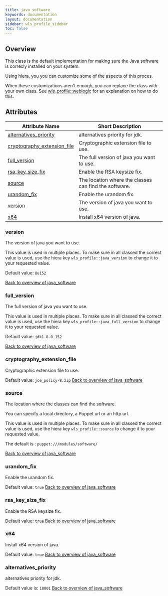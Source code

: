 ```yaml
---
title: java software
keywords: documentation
layout: documentation
sidebar: wls_profile_sidebar
toc: false
---
```

## Overview

This class is the default implementation for making sure the Java software is correcly installed on your system.

Using hiera, you you can customize some of the aspects of this proces.

When these customizations aren't enough, you can replace the class with your own class. See [wls_profile::weblogic](./weblogic.html) for an explanation on how to do this.






## Attributes



Attribute Name                                                            | Short Description                                     |
------------------------------------------------------------------------- | ----------------------------------------------------- |
[alternatives_priority](#java_software_alternatives_priority)             | alternatives priority for jdk.                        |
[cryptography_extension_file](#java_software_cryptography_extension_file) | Cryptographic extension file to use.                  |
[full_version](#java_software_full_version)                               | The full version of java you want to use.             |
[rsa_key_size_fix](#java_software_rsa_key_size_fix)                       | Enable the RSA keysize fix.                           |
[source](#java_software_source)                                           | The location where the classes can find the software. |
[urandom_fix](#java_software_urandom_fix)                                 | Enable the urandom fix.                               |
[version](#java_software_version)                                         | The version of java you want to use.                  |
[x64](#java_software_x64)                                                 | Install x64 version of java.                          |




### version<a name='java_software_version'>



The version of java you want to use.

This value is used in multiple places. To make sure in all classed the correct value is used, use the hiera key `wls_profile::java_version` to change it to your requested value.

Default value: `8u152`


[Back to overview of java_software](#attributes)


### full_version<a name='java_software_full_version'>



The full version of java you want to use.

This value is used in multiple places. To make sure in all classed the correct value is used, use the hiera key `wls_profile::java_full_version` to change it to your requested value.

Default value: `jdk1.8.0_152`


[Back to overview of java_software](#attributes)


### cryptography_extension_file<a name='java_software_cryptography_extension_file'>



Cryptographic extension file to use.

Default value: `jce_policy-8.zip`
[Back to overview of java_software](#attributes)


### source<a name='java_software_source'>



The location where the classes can find the software. 

You can specify a local directory, a Puppet url or an http url.

This value is used in multiple places. To make sure in all classed the correct value is used, use the hiera key `wls_profile::source` to change it to your requested value.

The default is : `puppet:///modules/software/`

[Back to overview of java_software](#attributes)


### urandom_fix<a name='java_software_urandom_fix'>



Enable the urandom fix.

Default value: `true`
[Back to overview of java_software](#attributes)


### rsa_key_size_fix<a name='java_software_rsa_key_size_fix'>



Enable the RSA keysize fix.

Default value: `true`
[Back to overview of java_software](#attributes)


### x64<a name='java_software_x64'>



Install x64 version of java.

Default value: `true`
[Back to overview of java_software](#attributes)


### alternatives_priority<a name='java_software_alternatives_priority'>



alternatives priority for jdk.

Default value is: `18001`
[Back to overview of java_software](#attributes)

